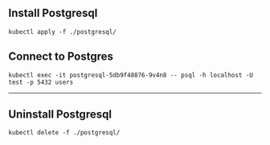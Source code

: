 ## Install Postgresql

```shell
kubectl apply -f ./postgresql/
```

## Connect to Postgres

```shell
kubectl exec -it postgresql-5db9f48876-9v4n8 -- psql -h localhost -U test -p 5432 users
```
___

## Uninstall Postgresql

```shell
kubectl delete -f ./postgresql/
```
